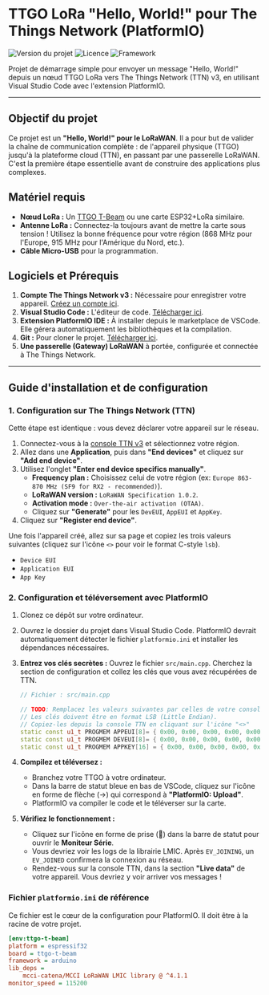 # TTGO LoRa "Hello, World!" pour The Things Network (PlatformIO)

![Version du projet](https://img.shields.io/badge/version-1.0.0-blue)
![Licence](https://img.shields.io/badge/license-MIT-green)
![Framework](https://img.shields.io/badge/framework-PlatformIO-orange.svg)

Projet de démarrage simple pour envoyer un message "Hello, World!" depuis un nœud TTGO LoRa vers The Things Network (TTN) v3, en utilisant Visual Studio Code avec l'extension PlatformIO.

---

## Objectif du projet

Ce projet est un **"Hello, World!" pour le LoRaWAN**. Il a pour but de valider la chaîne de communication complète : de l'appareil physique (TTGO) jusqu'à la plateforme cloud (TTN), en passant par une passerelle LoRaWAN. C'est la première étape essentielle avant de construire des applications plus complexes.

## Matériel requis

* **Nœud LoRa :** Un [TTGO T-Beam](https://www.lilygo.cc/products/t-beam) ou une carte ESP32+LoRa similaire.
* **Antenne LoRa :** Connectez-la toujours avant de mettre la carte sous tension ! Utilisez la bonne fréquence pour votre région (868 MHz pour l'Europe, 915 MHz pour l'Amérique du Nord, etc.).
* **Câble Micro-USB** pour la programmation.

## Logiciels et Prérequis

1.  **Compte The Things Network v3 :** Nécessaire pour enregistrer votre appareil. [Créez un compte ici](https://www.thethingsnetwork.org/).
2.  **Visual Studio Code :** L'éditeur de code. [Télécharger ici](https://code.visualstudio.com/).
3.  **Extension PlatformIO IDE :** À installer depuis le marketplace de VSCode. Elle gérera automatiquement les bibliothèques et la compilation.
4.  **Git :** Pour cloner le projet. [Télécharger ici](https://git-scm.com/).
5.  **Une passerelle (Gateway) LoRaWAN** à portée, configurée et connectée à The Things Network.

---

## Guide d'installation et de configuration

### 1. Configuration sur The Things Network (TTN)

Cette étape est identique : vous devez déclarer votre appareil sur le réseau.

1.  Connectez-vous à la [console TTN v3](https://console.thethingsnetwork.org/) et sélectionnez votre région.
2.  Allez dans une **Application**, puis dans **"End devices"** et cliquez sur **"Add end device"**.
3.  Utilisez l'onglet **"Enter end device specifics manually"**.
    * **Frequency plan :** Choisissez celui de votre région (ex: `Europe 863-870 MHz (SF9 for RX2 - recommended)`).
    * **LoRaWAN version :** `LoRaWAN Specification 1.0.2`.
    * **Activation mode :** `Over-the-air activation (OTAA)`.
    * Cliquez sur **"Generate"** pour les `DevEUI`, `AppEUI` et `AppKey`.
4.  Cliquez sur **"Register end device"**.

Une fois l'appareil créé, allez sur sa page et copiez les trois valeurs suivantes (cliquez sur l'icône `<>` pour voir le format C-style `lsb`).
* `Device EUI`
* `Application EUI`
* `App Key`

### 2. Configuration et téléversement avec PlatformIO

1.  Clonez ce dépôt sur votre ordinateur.
2.  Ouvrez le dossier du projet dans Visual Studio Code. PlatformIO devrait automatiquement détecter le fichier `platformio.ini` et installer les dépendances nécessaires.

3.  **Entrez vos clés secrètes :**
    Ouvrez le fichier `src/main.cpp`. Cherchez la section de configuration et collez les clés que vous avez récupérées de TTN.

    ```c++
    // Fichier : src/main.cpp

    // TODO: Remplacez les valeurs suivantes par celles de votre console TTN
    // Les clés doivent être en format LSB (Little Endian).
    // Copiez-les depuis la console TTN en cliquant sur l'icône "<>"
    static const u1_t PROGMEM APPEUI[8]= { 0x00, 0x00, 0x00, 0x00, 0x00, 0x00, 0x00, 0x00 };
    static const u1_t PROGMEM DEVEUI[8]= { 0x00, 0x00, 0x00, 0x00, 0x00, 0x00, 0x00, 0x00 };
    static const u1_t PROGMEM APPKEY[16] = { 0x00, 0x00, 0x00, 0x00, 0x00, 0x00, 0x00, 0x00, 0x00, 0x00, 0x00, 0x00, 0x00, 0x00, 0x00, 0x00 };
    ```

4.  **Compilez et téléversez :**
    * Branchez votre TTGO à votre ordinateur.
    * Dans la barre de statut bleue en bas de VSCode, cliquez sur l'icône en forme de flèche (→) qui correspond à **"PlatformIO: Upload"**.
    * PlatformIO va compiler le code et le téléverser sur la carte.

5.  **Vérifiez le fonctionnement :**
    * Cliquez sur l'icône en forme de prise (🔌) dans la barre de statut pour ouvrir le **Moniteur Série**.
    * Vous devriez voir les logs de la librairie LMIC. Après `EV_JOINING`, un `EV_JOINED` confirmera la connexion au réseau.
    * Rendez-vous sur la console TTN, dans la section **"Live data"** de votre appareil. Vous devriez y voir arriver vos messages !

### Fichier `platformio.ini` de référence

Ce fichier est le cœur de la configuration pour PlatformIO. Il doit être à la racine de votre projet.

```ini
[env:ttgo-t-beam]
platform = espressif32
board = ttgo-t-beam
framework = arduino
lib_deps =
    mcci-catena/MCCI LoRaWAN LMIC library @ ^4.1.1
monitor_speed = 115200